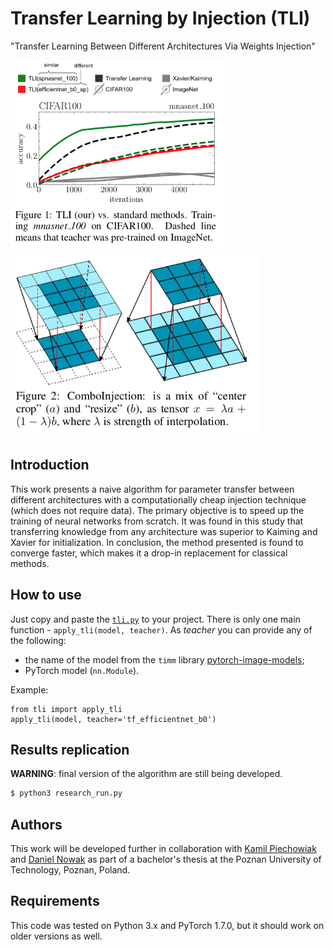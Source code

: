 # Transfer Learning by Injection (TLI)

"Transfer Learning Between Different Architectures Via Weights Injection"

<p float="left">
	<img src="./paper/figures/gh_results.png" height="300px" />
	<img src="./paper/figures/gh_injection.png" height="300px" />
</p>

## Introduction

This work presents a naive algorithm for parameter transfer between different architectures with a computationally cheap injection technique (which does not require data).
The primary objective is to speed up the training of neural networks from scratch.
It was found in this study that transferring knowledge from any architecture was superior to Kaiming and Xavier for initialization.
In conclusion, the method presented is found to converge faster, which makes it a drop-in replacement for classical methods.

## How to use

Just copy and paste the [`tli.py`](./tli.py) to your project. There is only one main function - `apply_tli(model, teacher)`. As _teacher_ you can provide any of the following:
- the name of the model from the `timm` library [pytorch-image-models](https://github.com/rwightman/pytorch-image-models);
- PyTorch model (`nn.Module`).

Example:

```python3
from tli import apply_tli
apply_tli(model, teacher='tf_efficientnet_b0')
```

## Results replication

**WARNING**: final version of the algorithm are still being developed.

```bash
$ python3 research_run.py
```

## Authors

This work will be developed further in collaboration with [Kamil Piechowiak](https://github.com/KamilPiechowiak/) and [Daniel Nowak](https://github.com/Danieluss) as part of a bachelor's thesis at the Poznan University of Technology, Poznan, Poland.

## Requirements

This code was tested on Python 3.x and PyTorch 1.7.0, but it should work on older versions as well.
